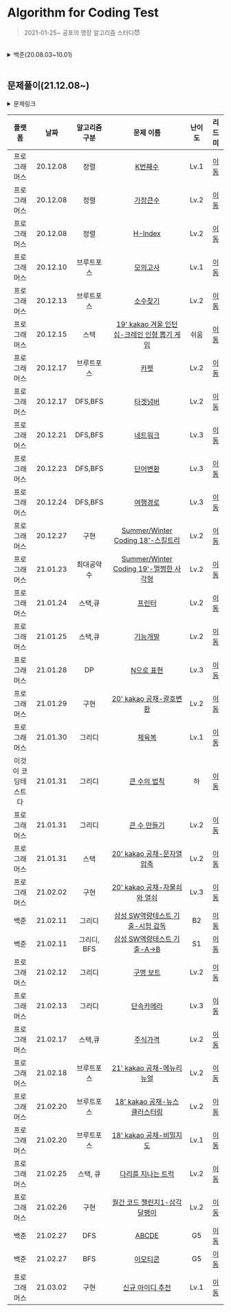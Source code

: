 # Algorithm for Coding Test

> 2021-01-25~ 공포의 맹장 알고리즘 스터디😈


<br>

<details>
<summary>  백준(20.08.03~10.01) </summary>
<div markdown="1">       


<br>
<details>
<summary>문제링크</summary>
<div markdown="1">       

https://www.acmicpc.net/problem/ **문제번호**

</div>
</details>


| 알고리즘 구분 | 기초 | 문제 | 연습 | 
| :----------: | :----------: | :----------: | :----------: | 
| 브루트포스 | [🌱](./baekjoon/[Bruteforce]/기초) | [📚](./baekjoon/[Bruteforce]/문제1) | [📝](./baekjoon/[Bruteforce]/연습) |
| DP | [🌱](./baekjoon/[DP]/기초) | [📚](./baekjoon/[DP]/문제1) | [📝](./baekjoon/[DP]/연습) |
| greedy | - | - | [📝](./baekjoon/[greedy]) |
| DFS/BFS | [🌱](./baekjoon/[그래프와BFS]/기초) | [📚](./baekjoon/[그래프와BFS]/문제1) | [📝](./baekjoon/[그래프와BFS]/연습) |
| 시뮬레이션 | - | - | [📝](./baekjoon/[시뮬레이션]) 
| math | - | - | [📝](./baekjoon/[math]) |


</div>
</details>


<br>


## 문제풀이(21.12.08~)


<details>
<summary>문제링크</summary>
<div markdown="1">       

https://programmers.co.kr/learn/courses/30/lessons/ **문제번호**

</div>
</details>


| 플랫폼 | 날짜 | 알고리즘 구분 | 문제 이름 | 난이도 | 리드미 |
| :-----------: | :----------: | :----------: | :----------: | :----------: | :----------: | 
| 프로그래머스 | 20.12.08 | 정렬 |  [K번째수](https://programmers.co.kr/learn/courses/30/lessons/42748) | Lv.1 | [이동](./programmers/readme/K번째수.md) |
| 프로그래머스 | 20.12.08 | 정렬 |  [가장큰수](https://programmers.co.kr/learn/courses/30/lessons/42746) | Lv.2 | [이동](./programmers/readme/가장큰수.md) |
| 프로그래머스 | 20.12.08 | 정렬 |  [H-Index](https://programmers.co.kr/learn/courses/30/lessons/42747) | Lv.2 | [이동](./programmers/readme/H-Index.md) |
| 프로그래머스 | 20.12.10 | 브루트포스 |  [모의고사](https://programmers.co.kr/learn/courses/30/lessons/42840) | Lv.1 | [이동](./programmers/readme/모의고사.md) |
| 프로그래머스 | 20.12.13 | 브루트포스 |  [소수찾기](https://programmers.co.kr/learn/courses/30/lessons/42839) | Lv.2 | [이동](./programmers/readme/소수찾기.md) |
| 프로그래머스 | 20.12.15 | 스택 |  [19' kakao 겨울 인턴십-크레인 인형 뽑기 게임](https://programmers.co.kr/learn/courses/30/lessons/64061) | 쉬움 | [이동](./programmers/readme/크레인인형뽑기게임.md) |
| 프로그래머스 | 20.12.17 | 브루트포스 |  [카펫](https://programmers.co.kr/learn/courses/30/lessons/42842) | Lv.2 | [이동](./programmers/readme/카펫.md) |
| 프로그래머스 | 20.12.17 | DFS,BFS |  [타겟넘버](https://programmers.co.kr/learn/courses/30/lessons/43165) | Lv.2 | [이동](./programmers/readme/타겟넘버.md) |
| 프로그래머스 | 20.12.21 | DFS,BFS |  [네트워크](https://programmers.co.kr/learn/courses/30/lessons/43162) | Lv.3 | [이동](./programmers/readme/네트워크.md) |
| 프로그래머스 | 20.12.23 | DFS,BFS |  [단어변환](https://programmers.co.kr/learn/courses/30/lessons/43163) | Lv.3 | [이동](./programmers/readme/단어변환.md) |
| 프로그래머스 | 20.12.24 | DFS,BFS |  [여행경로](https://programmers.co.kr/learn/courses/30/lessons/43164) | Lv.3 | [이동](./programmers/readme/여행경로.md) |
| 프로그래머스 | 20.12.27 | 구현 |  [Summer/Winter Coding 18'-스킬트리](https://programmers.co.kr/learn/courses/30/lessons/49993) | Lv.2 | [이동](./programmers/readme/스킬트리.md) |
| 프로그래머스 | 21.01.23 | 최대공약수 |  [Summer/Winter Coding 19'-멀쩡한 사각형](https://programmers.co.kr/learn/courses/30/lessons/62048) | Lv.2 | [이동](./programmers/readme/멀쩡한사각형.md) |
| 프로그래머스 | 21.01.24 | 스택,큐 |  [프린터](https://programmers.co.kr/learn/courses/30/lessons/42587) | Lv.2 | [이동](./programmers/readme/프린터.md) |
| 프로그래머스 | 21.01.25 | 스택,큐 |  [기능개발](https://programmers.co.kr/learn/courses/30/lessons/42586) | Lv.2 | [이동](./programmers/readme/기능개발.md) |
| 프로그래머스 | 21.01.28 | DP | [N으로 표현](https://programmers.co.kr/learn/courses/30/lessons/42895) | Lv.3 | [이동](./programmers/readme/N으로표현.md) |
| 프로그래머스 | 21.01.29 | 구현 | [20' kakao 공채-괄호변환](https://programmers.co.kr/learn/courses/30/lessons/60058) | Lv.2 | [이동](./programmers/readme/괄호변환.md) |
| 프로그래머스 | 21.01.30 | 그리디 |  [체육복](https://programmers.co.kr/learn/courses/30/lessons/42862) | Lv.1 | [이동](./programmers/readme/체육복.md) |
| 이것이 코딩테스트다 | 21.01.31 | 그리디 |  [큰 수의 법칙](./programmers/readme/큰수의법칙.md) | 하 | [이동](./programmers/readme/큰수의법칙.md) |
| 프로그래머스 | 21.01.31 | 그리디 |  [큰 수 만들기](https://programmers.co.kr/learn/courses/30/lessons/42883) | Lv.2 | [이동](./programmers/readme/큰수만들기.md) |
| 프로그래머스 | 21.01.31 | 스택 |  [20' kakao 공채-문자열 압축](https://programmers.co.kr/learn/courses/30/lessons/60057) | Lv.2 | [이동](./programmers/readme/문자열압축.md) |
| 프로그래머스 | 21.02.02 | 구현 |  [20' kakao 공채-자물쇠와 열쇠](https://programmers.co.kr/learn/courses/30/lessons/60059) | Lv.3 | [이동](./programmers/readme/자물쇠와열쇠.md) |
| 백준 | 21.02.11 | 그리디 |  [삼성 SW역량테스트 기출-시험 감독](https://www.acmicpc.net/problem/13458) | B2 | [이동](./baekjoon/readme/시험감독.md) |
| 백준 | 21.02.11 | 그리디, BFS |  [삼성 SW역량테스트 기출-A->B](https://www.acmicpc.net/problem/16953) | S1 | [이동](./baekjoon/readme/A-B.md) |
| 프로그래머스 | 21.02.12 | 그리디 |  [구명 보트](https://programmers.co.kr/learn/courses/30/lessons/42885) | Lv.2 | [이동](./programmers/readme/구명보트.md) |
| 프로그래머스 | 21.02.13 | 그리디 |  [단속카메라](https://programmers.co.kr/learn/courses/30/lessons/42884) | Lv.3 | [이동](./programmers/readme/단속카메라.md) |
| 프로그래머스 | 21.02.17 | 스택,큐 |  [주식가격](https://programmers.co.kr/learn/courses/30/lessons/42584) | Lv.2 | [이동](./programmers/readme/주식가격.md) |
| 프로그래머스 | 21.02.18 | 브루트포스 |  [21' kakao 공채-메뉴리뉴얼](https://programmers.co.kr/learn/courses/30/lessons/72411) | Lv.2 | [이동](./programmers/readme/메뉴리뉴얼.md) |
| 프로그래머스 | 21.02.20 | 브루트포스 |  [18' kakao 공채-뉴스 클러스터링](https://programmers.co.kr/learn/courses/30/lessons/17677) | Lv.2 | [이동](./programmers/readme/뉴스클러스터링.md) |
| 프로그래머스 | 21.02.20 | 브루트포스 |  [18' kakao 공채-비밀지도](https://programmers.co.kr/learn/courses/30/lessons/17681) | Lv.1 | [이동](./programmers/readme/비밀지도.md) |
| 프로그래머스 | 21.02.25 | 스택, 큐 |  [다리를 지나는 트럭](https://programmers.co.kr/learn/courses/30/lessons/42583) | Lv.2 | [이동](./programmers/readme/다리를지나는트럭.md) |
| 프로그래머스 | 21.02.26 | 구현 |  [월간 코드 챌린지1-삼각달팽이](https://programmers.co.kr/learn/courses/30/lessons/68645) | Lv.2 | [이동](./programmers/readme/삼각달팽이.md) |
| 백준 | 21.02.27 | DFS |  [ABCDE](https://www.acmicpc.net/problem/13023) | G5 | [이동](./baekjoon/readme/ABCDE.md) |
| 백준 | 21.02.27 | BFS |  [이모티콘](https://www.acmicpc.net/problem/14226) | G5 | [이동](./baekjoon/readme/이모티콘.md) |
| 프로그래머스 | 21.03.02 | 구현 |  [신규 아이디 추천](https://www.acmicpc.net/problem/72410) | Lv.1 | [이동](./programmers/readme/신규아이디추천.md) |

